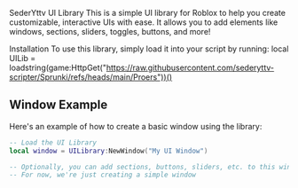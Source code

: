 SederYttv UI Library
This is a simple UI library for Roblox to help you create customizable, interactive UIs with ease. It allows you to add elements like windows, sections, sliders, toggles, buttons, and more!

Installation
To use this library, simply load it into your script by running:
local UILib = loadstring(game:HttpGet("https://raw.githubusercontent.com/sederyttv-scripter/Sprunki/refs/heads/main/Proers"))()

## **Window Example**

Here's an example of how to create a basic window using the library:

```lua
-- Load the UI Library
local window = UILibrary:NewWindow("My UI Window")

-- Optionally, you can add sections, buttons, sliders, etc. to this window
-- For now, we're just creating a simple window
